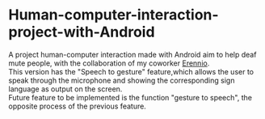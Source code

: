 # Human-computer-interaction-project-with-Android
A project human-computer interaction made with Android aim to help deaf mute people, with the collaboration of my coworker [Erennio](https://github.com/TimeParadox89).  
This version has the "Speech to gesture" feature,which allows the user to speak through the microphone and showing the corresponding sign language as output on the screen.  
Future feature to be implemented is the function "gesture to speech", the opposite process of the previous feature.  

